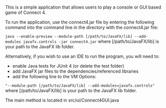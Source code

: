 This is a simple application that allows users to play a console or GUI based game of Connect 4.

To run the application, use the connect4.jar file by entering the following command into the command line in the directory with the connect4.jar file:

```java --enable-preview --module-path [/path/to/JavaFX/lib] --add-modules javafx.controls -jar connect4.jar``` where [/path/to/JavaFX/lib] is your path to the JavaFX lib folder.

Alternatively, if you wish to use an IDE to run the program, you will need to:
- enable Java tests for JUnit 4 (or delete the test folder)
- add JavaFX jar files to the dependencies/referenced libraries
- add the following line to the VM Options: 

``` "--module-path [/path/to/JavaFX/lib] --add-modules=javafx.controls" ```
where [/path/to/JavaFX/lib] is your path to the JavaFX lib folder.

The main method is located in src/ui/Connect4GUI.java
